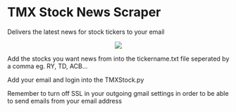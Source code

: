 # TMX Stock News Scraper
Delivers the latest news for stock tickers to your email

<p align="center"> 
<img src="https://imgur.com/6sRNS5f.jpg">
</p>


Add the stocks you want news from into the tickername.txt file seperated by a comma eg. RY, TD, ACB...


Add your email and login into the TMXStock.py


Remember to turn off SSL in your outgoing gmail settings in order to be able to send emails from your email address
